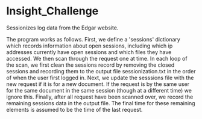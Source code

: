 # Insight_Challenge
Sessionizes log data from the Edgar website.

The program works as follows.  First, we define a 'sessions' dictionary which
records information about open sessions, including which ip addresses currently 
have open sessions and which files they have accessed.  We then scan through 
the request one at time.  In each loop of the scan, we first clean the sessions
record by removing the closed sessions and recording them to the output file
sessionization.txt in the order of when the user first logged in.  Next, we 
update the sesssions file with the new request if it is for a new document.  If
the request is by the same user for the same document in the same session (though
at a different time) we ignore this.  Finally, after all request have been scanned 
over, we record the remaining sessions data in the output file.  The final time for
these remaining elements is assumed to be the time of the last request.
